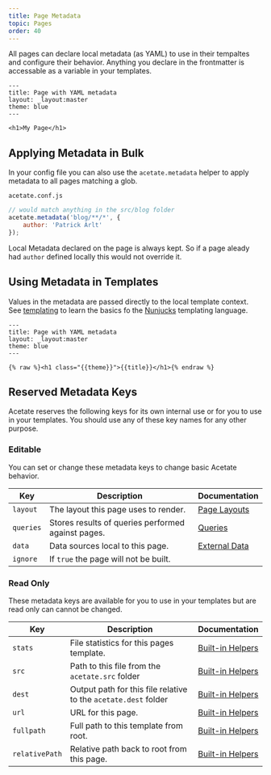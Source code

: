 ```yaml
---
title: Page Metadata
topic: Pages
order: 40
---
```


All pages can declare local metadata (as YAML) to use in their tempaltes and configure their behavior. Anything you declare in the frontmatter is accessable as a variable in your templates.

```
---
title: Page with YAML metadata
layout: _layout:master
theme: blue
---

<h1>My Page</h1>
```

## Applying Metadata in Bulk

In your config file you can also use the `acetate.metadata` helper to apply metadata to all pages matching a glob.

<code class="filename">acetate.conf.js</code>
```js
// would match anything in the src/blog folder
acetate.metadata('blog/**/*', {
    author: 'Patrick Arlt'
});
```

Local Metadata declared on the page is always kept. So if a page aleady had `author` defined locally this would not override it.

## Using Metadata in Templates

Values in the metadata are passed directly to the local template context. See [templating](/documentation/templating) to learn the basics fo the [Nunjucks](https://mozilla.github.io/nunjucks/) templating language.

```
---
title: Page with YAML metadata
layout: _layout:master
theme: blue
---

{% raw %}<h1 class="{{theme}}">{{title}}</h1>{% endraw %}
```

## Reserved Metadata Keys

Acetate reserves the following keys for its own internal use or for you to use in your templates. You should use any of these key names for any other purpose.

### Editable

You can set or change these metadata keys to change basic Acetate behavior.

| Key | Description | Documentation |
| --- | ----------- | ------------- |
| `layout` | The layout this page uses to render. | [Page Layouts](/documentation/layouts/)
| `queries` | Stores results of queries performed against pages. | [Queries](/documentation/queries/)
| `data` | Data sources local to this page. | [External Data](/documentation/external-data)
| `ignore` | If `true` the page will not be built.

### Read Only

These metadata keys are available for you to use in your templates but are read only can cannot be changed.

| Key | Description | Documentation |
| --- | ----------- | ------------- |
| `stats` | File statistics for this pages template. | [Built-in Helpers](/documentation/built-in-helpers)
| `src` | Path to this file from the `acetate.src` folder | [Built-in Helpers](/documentation/built-in-helpers)
| `dest` | Output path for this file relative to the `acetate.dest` folder | [Built-in Helpers](/documentation/built-in-helpers)
| `url` | URL for this page. | [Built-in Helpers](/documentation/built-in-helpers)
| `fullpath` | Full path to this template from root. | [Built-in Helpers](/documentation/built-in-helpers)
| `relativePath` | Relative path back to root from this page. | [Built-in Helpers](/documentation/built-in-helpers)
